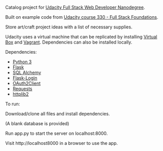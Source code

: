 Catalog project for [Udacity Full Stack Web Developer Nanodegree](https://www.udacity.com/course/full-stack-web-developer-nanodegree--nd004).

Built on example code from [Udacity course 330 - Full Stack Foundations](https://github.com/udacity/ud330).

Store art/craft project ideas with a list of necessary supplies.

Udacity uses a virtual machine that can be replicated by installing [Virtual Box](https://www.virtualbox.org/) and [Vagrant](https://www.vagrantup.com/).
Dependencies can also be installed locally.

Dependencies:

+ [Python 3](https://www.python.org/)
+ [Flask](http://flask.pocoo.org/)
+ [SQL Alchemy](http://docs.sqlalchemy.org/en/latest/)
+ [Flask-Login](http://flask-login.readthedocs.io/en/latest/)
+ [OAuth2Client](http://oauth2client.readthedocs.io/en/latest/index.html)
+ [Requests](http://docs.python-requests.org/en/master/)
+ [httplib2](https://github.com/httplib2/httplib2)

To run:

Download/clone all files and install dependencies.

(A blank database is provided)

Run app.py to start the server on localhost:8000.

Visit http://localhost8000 in a browser to use the app.
